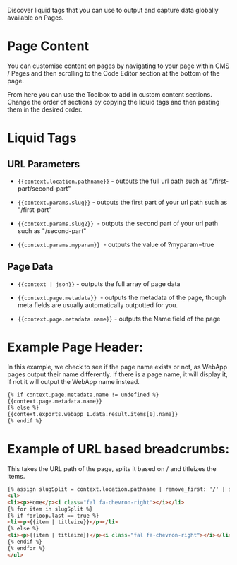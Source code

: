 Discover liquid tags that you can use to output and capture data globally available on Pages.

# Page Content

You can customise content on pages by navigating to your page within CMS / Pages and then scrolling to the Code Editor section at the bottom of the page.

From here you can use the Toolbox to add in custom content sections. Change the order of sections by copying the liquid tags and then pasting them in the desired order.

# Liquid Tags

## URL Parameters

*   `{{context.location.pathname}}` - outputs the full url path such as "/first-part/second-part"

*   `{{context.params.slug}}` - outputs the first part of your url path such as "/first-part"

*   `{{context.params.slug2}}`  - outputs the second part of your url path such as "/second-part"

*   `{{context.params.myparam}}`  - outputs the value of ?myparam=true

## Page Data

*   `{{context | json}}` - outputs the full array of page data

*   `{{context.page.metadata}}`  - outputs the metadata of the page, though meta fields are usually automatically outputted for you.

*   `{{context.page.metadata.name}}` - outputs the Name field of the page

# Example Page Header:

In this example, we check to see if the page name exists or not, as WebApp pages output their name differently. If there is a page name, it will display it, if not it will output the WebApp name instead.

```html
{% if context.page.metadata.name != undefined %}
{{context.page.metadata.name}}
{% else %}
{{context.exports.webapp_1.data.result.items[0].name}}
{% endif %}
```

# Example of URL based breadcrumbs:

This takes the URL path of the page, splits it based on / and titleizes the items.

```html
{% assign slugSplit = context.location.pathname | remove_first: '/' | split: '/' %}
<ul>
<li><p>Home</p><i class="fal fa-chevron-right"></i></li>
{% for item in slugSplit %}
{% if forloop.last == true %}
<li><p>{{item | titleize}}</p></li>
{% else %}
<li><p>{{item | titleize}}</p><i class="fal fa-chevron-right"></i></li>
{% endif %}
{% endfor %}
</ul>
```

